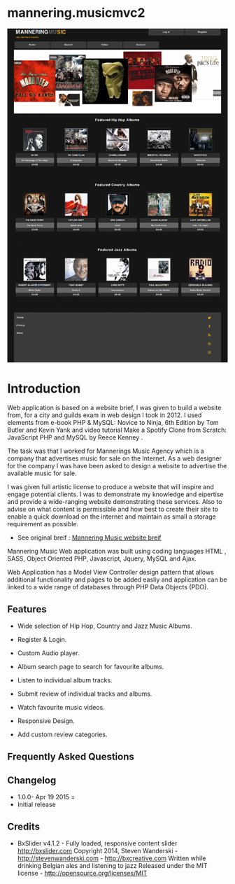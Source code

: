 # mannering.musicmvc2
![mannering](/mannering-raythompsonwebdev-co-uk.png)

# Introduction

Web application is based on a website brief, I was given to build a website from, for a city and guilds exam in web design I took in 2012. I used elements from e-book PHP & MySQL: Novice to Ninja, 6th Edition by Tom Butler and Kevin Yank and video tutorial Make a Spotify Clone from Scratch: JavaScript PHP and MySQL by Reece Kenney . 

The task was that I worked for Mannerings Music Agency which is a company that advertises music for sale on the lnternet. As a web designer for the company I was have been asked to design a website to advertise the available music for sale. 

I was given full artistic license to produce a website that will inspire and engage potential clients. I was to demonstrate my knowledge and eipertise and provide a wide-ranging website demonstrating these services. Also to advise on what content is permissible and how best to create their site to enable a quick download on the internet and maintain as small a storage requirement as possible. 

- See original breif : [Mannering Music website breif](https://drive.google.com/open?id=14Z8BsNeYcWYpNKrLcfuaaSGXHunisyA3)

Mannering Music Web application was built using coding languages HTML , SASS, Object Oriented PHP, Javascript, Jquery, MySQL and Ajax. 

Web Application has a Model View Controller design pattern that allows additional functionality and pages to be added easliy and application can be linked to a wide range of databases through PHP Data Objects (PDO).

## Features

* Wide selection of Hip Hop, Country and Jazz Music Albums.

* Register & Login.

* Custom Audio player.

* Album search page to search for favourite albums.

* Listen to individual album tracks.

* Submit review of individual tracks and albums.

* Watch favourite music videos.

* Responsive Design.

* Add custom review categories.

##  Frequently Asked Questions 


##  Changelog 

* 1.0.0- Apr 19 2015 =
* Initial release

##  Credits

* BxSlider v4.1.2 - Fully loaded, responsive content slider http://bxslider.com  Copyright 2014, Steven Wanderski - http://stevenwanderski.com - http://bxcreative.com   Written while drinking Belgian ales and listening to jazz  Released under the MIT license - http://opensource.org/licenses/MIT